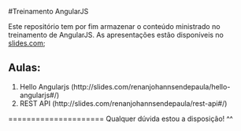 #Treinamento AngularJS

Este repositório tem por fim armazenar o conteúdo ministrado no treinamento de AngularJS.
As apresentações estão disponíveis no [slides.com](https://slides.com/renanjohannsendepaula);

## Aulas:
<ol>
  <li>Hello Angularjs (http://slides.com/renanjohannsendepaula/hello-angularjs#/)</li>
  <li>REST API (http://slides.com/renanjohannsendepaula/rest-api#/)</li>
</ol>

=====================
Qualquer dúvida estou a disposição! ^^
